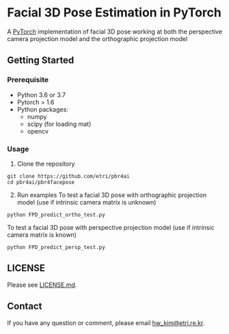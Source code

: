 # Facial 3D Pose Estimation in PyTorch

A [PyTorch](https://pytorch.org/) implementation of facial 3D pose working at both the perspective camera projection model and the orthographic projection model

## Getting Started

### Prerequisite

- Python 3.6 or 3.7 
- Pytorch > 1.6
- Python packages:
  * numpy 
  * scipy (for loading mat)
  * opencv

### Usage

1. Clone the repository

```
git clone https://github.com/etri/pbr4ai
cd pbr4ai/pbr4facepose
```

2. Run examples
To test a facial 3D pose with orthographic projection model (use if intrinsic camera matrix is unknown)
```
python FPD_predict_ortho_test.py 
```

To test a facial 3D pose with perspective projection model (use if intrinsic camera matrix is known)
```
python FPD_predict_persp_test.py 
```


## LICENSE
Please see [LICENSE.md](../LICENSE.md).

## Contact
If you have any question or comment, please email <hw_kim@etri.re.kr>.


